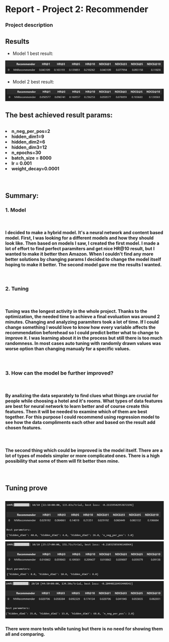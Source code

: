 # Report - Project 2: Recommender

### Project description

<h2>Results</h2>

 - Model 1 best result:
<img src="assets/best_result_model_1_with_only_one_hot_features.png">

 - Model 2 best result:
<img src="assets/best_result_model_2_with_only_one_hot_features.png">

<h2>The best achieved result params:<h2>

<h4>
<li>n_neg_per_pos=2</li>
<li>hidden_dim1=9
<li>hidden_dim2=6
<li>hidden_dim3=12
<li>n_epochs=30
<li>batch_size = 8000
<li>lr = 0.001
<li>weight_decay=0.0001
</h4>

<br>
<h2>Summary:</h2>

   <h3>1. Model</h3>
   <br>
   <h4>I decided to make a hybrid model. It's a neural network and content based model.
   First, I was looking for a different models and how they should look like. Then based on models I saw, I created the first model. I made a lot of effort to find perfect paramiters and get nice HR@10 result, but I wanted to make it better then Amazon. When I couldn't find any more better solutions by changing params I decided to change the model itself hoping to make it better. The second model gave me the results I wanted.</h4>
   <br>
   <h3>2. Tuning</h3>
   <br>
   <h4>Tuning was the longest activity in the whole project. Thanks to the optimization, the needed time to achieve a final evoluation was around 2 minutes. Changing and analyzing paramiters took a lot of time. If I could change something I would love to know how every variable affects the recommendation beforehead so I could predict better what to change to improve it. I was learning about it in the process but still there is too much randomness. In most cases auto tuning with randomly drawn values was worse option than changing manualy for a specific values.</h4>
   <br>
   <h3>3. How can the model be further improved? </h3>
   <br>
   <h4>By analizing the data separately to find clues what things are crucial for people while choosing a hotel and it's rooms. What types of data features are best for neural network to learn better and of course create this features. Then it will be needed to examine which of them are best together. For this purpose I could recommend using regression model to see how the data compliments each other and based on the result add chosen features.</h4>
   <br>
   <h4>The second thing which could be improved is the model itself. There are a lot of types of models simpler or more complicated ones. There is a high possibility that some of them will fit better then mine.</h4>
   <br>

<h2>Tuning prove<h2>

<img src="assets/tuning1.png">
<img src="assets/tuning2.png">
<img src="assets/tuning3.png">

<h4>There were more tests while tuning but there is no need for showing them all and comparing.</h4>
